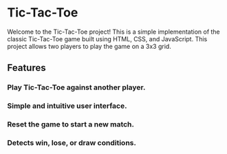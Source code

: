 # Tic-Tac-Toe

Welcome to the Tic-Tac-Toe project! This is a simple implementation of the classic Tic-Tac-Toe game built using HTML, CSS, and JavaScript. This project allows two players to play the game on a 3x3 grid.

## Features

 ### Play Tic-Tac-Toe against another player.
 ### Simple and intuitive user interface.
 ### Reset the game to start a new match.
 ### Detects win, lose, or draw conditions.

